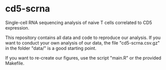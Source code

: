 # cd5-scrna

Single-cell RNA sequencing analysis of naive T cells correlated to CD5 expression.

This repository contains all data and code to reproduce our analysis. If you 
want to conduct your own analysis of our data, the file "cd5-scrna.csv.gz"
in the folder "data/" is a good starting point.

If you want to re-create our figures, use the script "main.R" or the provided
Makefile.

